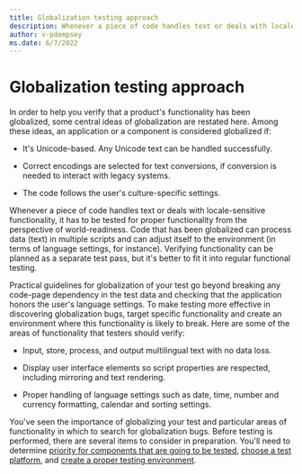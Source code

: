 ```yaml
---
title: Globalization testing approach
description: Whenever a piece of code handles text or deals with locale-sensitive functionality, it has to be tested for proper functionality from the perspective of world-readiness.
author: v-pdempsey
ms.date: 6/7/2022
---
```


# Globalization testing approach

In order to help you verify that a product's functionality has been globalized, some central ideas of globalization are restated here.
Among these ideas, an application or a component is considered globalized if:

* It's Unicode-based. Any Unicode text can be handled successfully.

* Correct encodings are selected for text conversions, if conversion is needed to interact with legacy systems.

* The code follows the user's culture-specific settings.

Whenever a piece of code handles text or deals with locale-sensitive functionality, it has to be tested for proper functionality from the perspective of world-readiness.
Code that has been globalized can process data (text) in multiple scripts and can adjust itself to the environment (in terms of language settings, for instance).
Verifying functionality can be planned as a separate test pass, but it's better to fit it into regular functional testing.

Practical guidelines for globalization of your test go beyond breaking any code-page dependency in the test data and checking that the application honors the user's language settings.
To make testing more effective in discovering globalization bugs, target specific functionality and create an environment where this functionality is likely to break.
Here are some of the areas of functionality that testers should verify:

* Input, store, process, and output multilingual text with no data loss.

* Display user interface elements so script properties are respected, including mirroring and text rendering.

* Proper handling of language settings such as date, time, number and currency formatting, calendar and sorting settings.

You've seen the importance of globalizing your test and particular areas of functionality in which to search for globalization bugs.
Before testing is performed, there are several items to consider in preparation.
You'll need to determine [priority for components that are going to be tested](prioritize-components.md), [choose a test platform](choose-a-test-platform.md), and [create a proper testing environment](create-the-test-environment.md).
